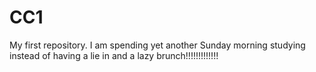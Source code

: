 # CC1
My first repository. 
I am spending yet another Sunday morning studying instead of having a lie in and a lazy brunch!!!!!!!!!!!!!

